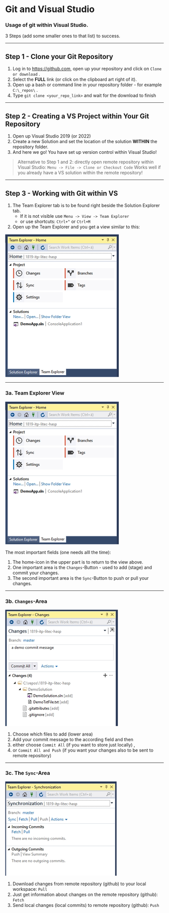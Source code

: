 # Git and Visual Studio

### Usage of git within Visual Studio.

3 Steps (add some smaller ones to that list) to success.

---

## Step 1 - Clone your Git Repository

1. Log in to <https://github.com>, open up your repository and click on `Clone or download` .
1. Select the **FULL** link (or click on the clipboard art right of it).
1. Open up a bash or command line in your repository folder - for example `C:\_repos\` .
1. Type `git clone <your_repo_link>`  and wait for the download to finish

---

## Step 2 - Creating a VS Project within Your Git Repository

1. Open up Visual Studio 2019 (or 2022)
1. Create a new Solution and set the location of the solution **WITHIN** the repository folder.
1. And here we go! You have set up version control within Visual Studio!

> Alternative to Step 1 and 2: directly open remote repository within Visual Studio:
> `Menu -> File -> Clone or Checkout Code`
> Works well if you already have a VS solution within the remote repository!

---

## Step 3 - Working with Git within VS

1. The Team Explorer tab is to be found right beside the Solution Explorer tab.
    - If it is not visible use `Menu -> View -> Team Explorer`
    - or use shortcuts: `Ctrl+^` or `Ctrl+M`
1. Open up the Team Explorer and you get a view similar to this:

![teamexplorer](../img/git-on-VS_teamexplorer.jpg)

---

### 3a. Team Explorer View

![teamexplorer](../img/git-on-VS_teamexplorer.jpg)

The most important fields (one needs alll the time):

1. The home-icon in the upper part is to return to the view above.
1. One important area is the `Changes`-Button - used to add (stage) and commit your changes.
1. The second important area is the `Sync`-Button to push or pull your changes.

---

### 3b. `Changes`-Area

![changes](../img/git-on-VS_changes.jpg)

1. Choose which files to add (lower area)
1. Add your commit message to the according field and then 
1. either choose `Commit All` (if you want to store just locally) ,
1. or `Commit All and Push` (if you want your changes also to be sent to remote repository)

---

### 3c. The `Sync`-Area

![sync](../img/git-on-VS_sync.jpg)

1. Download changes from remote repository (github) to your local workspace: `Pull`
1. Just get information about changes on the remote repository (github): `Fetch`
1. Send local changes (local commits) to remote repository (github): `Push`
